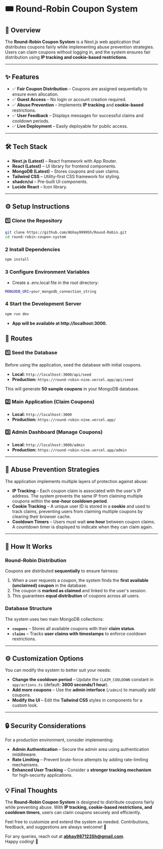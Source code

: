 # 🎟️ Round-Robin Coupon System

## 🚀 Overview
The **Round-Robin Coupon System** is a Next.js web application that distributes coupons fairly while implementing abuse prevention strategies. Users can claim coupons without logging in, and the system ensures fair distribution using **IP tracking and cookie-based restrictions**.

---

## ✨ Features
- ✅ **Fair Coupon Distribution** – Coupons are assigned sequentially to ensure even allocation.
- ✅ **Guest Access** – No login or account creation required.
- ✅ **Abuse Prevention** – Implements **IP tracking** and **cookie-based** restrictions.
- ✅ **User Feedback** – Displays messages for successful claims and cooldown periods.
- ✅ **Live Deployment** – Easily deployable for public access.

---

## 🛠️ Tech Stack
- **Next.js (Latest)** – React framework with App Router.
- **React (Latest)** – UI library for frontend components.
- **MongoDB (Latest)** – Stores coupons and user claims.
- **Tailwind CSS** – Utility-first CSS framework for styling.
- **shadcn/ui** – Pre-built UI components.
- **Lucide React** – Icon library.

---

## ⚙️ Setup Instructions

### **1️⃣ Clone the Repository**
```sh
git clone https://github.com/Abhay9999Sh/Round-Robin.git
cd round-robin-coupon-system

```
### **2 Install Dependencies**
```sh
npm install
```

### **3 Configure Environment Variables**
- Create a .env.local file in the root directory:
```sh
MONGODB_URI=your_mongodb_connection_string
```
### **4 Start the Development Server**
```sh
npm run dev
```

- **App will be available at http://localhost:3000.**

## 🔗 Routes

### **1️⃣ Seed the Database**
Before using the application, seed the database with initial coupons.

- **Local:** `http://localhost:3000/api/seed`
- **Production:** `https://round-robin-nine.vercel.app/api/seed`

This will generate **50 sample coupons** in your MongoDB database.

### **2️⃣ Main Application (Claim Coupons)**
- **Local:** `http://localhost:3000`
- **Production:** `https://round-robin-nine.vercel.app/`

### **3️⃣ Admin Dashboard (Manage Coupons)**
- **Local:** `http://localhost:3000/admin`
- **Production:** `https://round-robin-nine.vercel.app/admin`

---

## 🔐 Abuse Prevention Strategies

The application implements multiple layers of protection against abuse:

- **IP Tracking** – Each coupon claim is associated with the user's IP address. The system prevents the same IP from claiming multiple coupons within the **one-hour cooldown period**.
- **Cookie Tracking** – A unique user ID is stored in a **cookie** and used to track claims, preventing users from claiming multiple coupons by clearing their browser cache.
- **Cooldown Timers** – Users must wait **one hour** between coupon claims. A countdown timer is displayed to indicate when they can claim again.

---

## 🎯 How It Works

### **Round-Robin Distribution**
Coupons are distributed **sequentially** to ensure fairness:

1. When a user requests a coupon, the system finds the **first available (unclaimed) coupon** in the database.
2. The coupon is **marked as claimed** and linked to the user's session.
3. This guarantees **equal distribution** of coupons across all users.

### **Database Structure**
The system uses two main MongoDB collections:

- **`coupons`** – Stores all available coupons with their **claim status**.
- **`claims`** – Tracks **user claims with timestamps** to enforce cooldown restrictions.

---

## ⚙️ Customization Options

You can modify the system to better suit your needs:

- **Change the cooldown period** – Update the `CLAIM_COOLDOWN` constant in `app/actions.ts` (default: **3600 seconds/1 hour**).
- **Add more coupons** – Use the **admin interface** (`/admin`) to manually add coupons.
- **Modify the UI** – Edit the **Tailwind CSS** styles in components for a custom look.

---

## 🔒 Security Considerations

For a production environment, consider implementing:

- **Admin Authentication** – Secure the admin area using authentication middleware.
- **Rate Limiting** – Prevent brute-force attempts by adding rate-limiting mechanisms.
- **Enhanced User Tracking** – Consider a **stronger tracking mechanism** for high-security applications.

## 💡 Final Thoughts

The **Round-Robin Coupon System** is designed to distribute coupons fairly while preventing abuse. With **IP tracking, cookie-based restrictions, and cooldown timers**, users can claim coupons securely and efficiently.  

Feel free to customize and extend the system as needed. Contributions, feedback, and suggestions are always welcome! 🚀  

For any queries, reach out at **[abhay987123Sh@gmail.com](mailto:abhay987123Sh@gmail.com)**.  
Happy coding! 🎉
